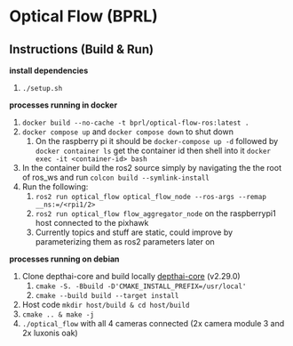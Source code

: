 # Optical Flow (BPRL)

## Instructions (Build & Run)
**install dependencies**
1. ```./setup.sh```

**processes running in docker**
1. ```docker build --no-cache -t bprl/optical-flow-ros:latest .```
1. ```docker compose up``` and ```docker compose down``` to shut down
    1. On the raspberry pi it should be ```docker-compose up -d``` followed by ```docker container ls``` get the container id then shell into it ```docker exec -it <container-id> bash```
1. In the container build the ros2 source simply by navigating the the root of ros_ws and run ```colcon build --symlink-install```
1. Run the following:
    1. ```ros2 run optical_flow optical_flow_node --ros-args --remap __ns:=/<rpi1/2>```
    1. ```ros2 run optical_flow flow_aggregator_node``` on the raspberrypi1 host connected to the pixhawk
    1. Currently topics and stuff are static, could improve by parameterizing them as ros2 parameters later on

**processes running on debian**
1. Clone depthai-core and build locally [depthai-core](https://github.com/luxonis/depthai-core/tree/main) (v2.29.0)
    1. ```cmake -S. -Bbuild -D'CMAKE_INSTALL_PREFIX=/usr/local'```
    1. ```cmake --build build --target install```
1. Host code ```mkdir host/build & cd host/build```
1. ```cmake .. & make -j```
1. ```./optical_flow``` with all 4 cameras connected (2x camera module 3 and 2x luxonis oak)
